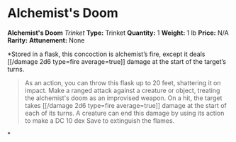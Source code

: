 # Alchemist's Doom

**Alchemist's Doom**
_Trinket_
**Type:** Trinket
**Quantity:** 1
**Weight:** 1 lb
**Price:** N/A
**Rarity:** 
**Attunement:** None

*Stored in a flask, this concoction is alchemist’s fire, except it deals  [[/damage 2d6 type=fire average=true]] damage at the start of the target’s turns.
<blockquote>
As an action, you can throw this flask up to 20 feet, shattering it on impact. Make a ranged attack against a creature or object, treating the alchemist's doom as an improvised weapon. On a hit, the target takes  [[/damage 2d6 type=fire average=true]] damage at the start of each of its turns. A creature can end this damage by using its action to make a DC 10 dex Save to extinguish the flames.
</blockquote>*